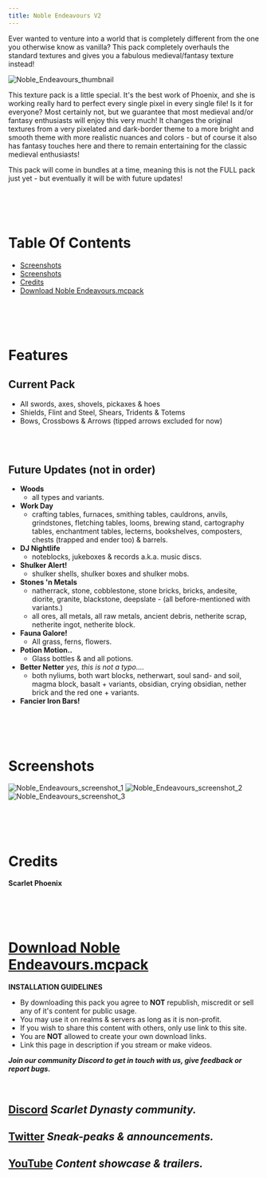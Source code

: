 ```yaml
---
title: Noble Endeavours V2
---
```


Ever wanted to venture into a world that is completely different from the one you otherwise know as vanilla? This pack completely overhauls the standard textures and gives you a fabulous medieval/fantasy texture instead!

![Noble_Endeavours_thumbnail](https://github.com/Scarlet-Dynasty/scarlet-dynasty.github.io/assets/99989764/a99a28df-0687-4146-b9df-4aa21900d370)

This texture pack is a little special. It's the best work of Phoenix, and she is working really hard to perfect every single pixel in every single file! Is it for everyone? Most certainly not, but we guarantee that most medieval and/or fantasy enthusiasts will enjoy this very much! It changes the original textures from a very pixelated and dark-border theme to a more bright and smooth theme with more realistic nuances and colors - but of course it also has fantasy touches here and there to remain entertaining for the classic medieval enthusiasts!

This pack will come in bundles at a time, meaning this is not the FULL pack just yet - but eventually it will be with future updates!

<br>
<br>
<br>

# Table Of Contents

- [Screenshots](/resource-packs/noble-endeavours#features)
- [Screenshots](/resource-packs/noble-endeavours#screenshots)
- [Credits](/resource-packs/noble-endeavours#screenshots)
- [Download Noble Endeavours.mcpack](/resource-packs/noble-endeavours#download-noble-endeavoursmcpack)

<br>
<br>
<br>

# Features

## Current Pack
- All swords, axes, shovels, pickaxes & hoes
- Shields, Flint and Steel, Shears, Tridents & Totems
- Bows, Crossbows & Arrows (tipped arrows excluded for now)
 
<br>
<br>

## Future Updates (not in order)
- **Woods**
    - all types and variants.
- **Work Day**
    - crafting tables, furnaces, smithing tables, cauldrons, anvils, grindstones, fletching tables, looms, brewing stand, cartography tables, enchantment tables, lecterns, bookshelves, composters, chests (trapped and ender too) & barrels.
- **DJ Nightlife**
    - noteblocks, jukeboxes & records a.k.a. music discs.
- **Shulker Alert!**
    - shulker shells, shulker boxes and shulker mobs.
- **Stones 'n Metals**
    - natherrack, stone, cobblestone, stone bricks, bricks, andesite, diorite, granite, blackstone, deepslate - (all before-mentioned with variants.)
    - all ores, all metals, all raw metals, ancient debris, netherite scrap, netherite ingot, netherite block.
- **Fauna Galore!**
    - All grass, ferns, flowers.
- **Potion Motion..**
    - Glass bottles & and all potions.
- **Better Netter** *yes, this is not a typo....*
    - both nyliums, both wart blocks, netherwart, soul sand- and soil, magma block, basalt + variants, obsidian, crying obsidian, nether brick and the red one + variants.
- **Fancier Iron Bars!**

<br>
<br>
<br>

# Screenshots

![Noble_Endeavours_screenshot_1](https://github.com/Scarlet-Dynasty/scarlet-dynasty.github.io/assets/99989764/36775d61-4fcb-469d-a86c-ddfc3185c95d)
![Noble_Endeavours_screenshot_2](https://github.com/Scarlet-Dynasty/scarlet-dynasty.github.io/assets/99989764/0f0b16c4-9b38-47f4-a5fe-2a92815c840f)
![Noble_Endeavours_screenshot_3](https://github.com/Scarlet-Dynasty/scarlet-dynasty.github.io/assets/99989764/ff9fa8c2-39ff-464d-a642-3b1e0e750560)

<br>
<br>
<br>

# Credits

**Scarlet Phoenix**

<br>
<br>
<br>

# [Download Noble Endeavours.mcpack](https://github.com/Scarlet-Dynasty/downloads/releases/download/noble-endeavours/Noble_Endeavours_V2.mcpack)

**INSTALLATION GUIDELINES**
- By downloading this pack you agree to **NOT** republish, miscredit or sell any of it's content for public usage.
- You may use it on realms & servers as long as it is non-profit.
- If you wish to share this content with others, only use link to this site.
- You are **NOT** allowed to create your own download links. 
- Link this page in description if you stream or make videos.

***Join our community Discord to get in touch with us, give feedback or report bugs.***

<br>

## [Discord](https://discord.gg/SaQbuBUuuw) *Scarlet Dynasty community.*
## **[Twitter](https://twitter.com/ScarletDynasty)** *Sneak-peaks & announcements.*
## **[YouTube](https://www.youtube.com/channel/UCFZVpNDfKGdoArxYMBle4Hw)** *Content showcase & trailers.*

<br>
<br>
<br>
